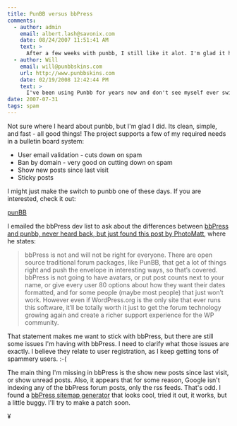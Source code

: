 ```yaml
---
title: PunBB versus bbPress
comments:
  - author: admin
    email: albert.lash@savonix.com
    date: 08/24/2007 11:51:41 AM
    text: >
      After a few weeks with punbb, I still like it alot. I'm glad it has support for sqlite.
  - author: Will
    email: will@punbbskins.com
    url: http://www.punbbskins.com
    date: 02/19/2008 12:42:44 PM
    text: >
      I've been using Punbb for years now and don't see myself ever switching. I'm yet to try bbPress though I noticed that Mike Lothar (mikelothar.com) made the switch from phpbb to bbpress and he's plugging the software quite heavily. Some of the most popular and heavily downloaded phpbb2 skins were created by Mike (see Nosebleed, Ad Infinitum, Conundrum etc) so losing him may be a kick in the teeth for phpbb developers.<br/><br/>PunBB seems to have every feature I need and whilst I may have a day or two playing with bbPress in the near future I doubt it will impress me enough to stop using Pun :)
date: 2007-07-31
tags: spam
---
```

Not sure where I heard about punbb, but I'm glad I did. Its clean, simple, and fast - all good things! The project supports a few of my required needs in a bulletin board system:

<ul><li>User email validation - cuts down on spam</li><li>Ban by domain - very good on cutting down on spam</li><li>Show new posts since last visit</li><li>Sticky posts</li></ul>

I might just make the switch to punbb one of these days. If you are interested, check it out:

<a href="http://punbb.org/" title="php forum software">punBB</a>

I emailed the bbPress dev list to ask about the differences between <a href="http://photomatt.net/2004/12/29/bbpress/">bbPress and punbb, never heard back, but just found this post by PhotoMatt</a>, where he states:

<blockquote>bbPress is not and will not be right for everyone. There are open source traditional forum packages, like PunBB, that get a lot of things right and push the envelope in interesting ways, so that’s covered. bbPress is not going to have avatars, or put post counts next to your name, or give every user 80 options about how they want their dates formatted, and for some people (maybe most people) that just won’t work. However even if WordPress.org is the only site that ever runs this software, it’ll be totally worth it just to get the forum technology growing again and create a richer support experience for the WP community.</blockquote>

That statement makes me want to stick with bbPress, but there are still some issues I'm having with bbPress. I need to clarify what those issues are exactly. I believe they relate to user registration, as I keep getting tons of spammery users. :-(

The main thing I'm missing in bbPress is the show new posts since last visit, or show unread posts. Also, it appears that for some reason, Google isn't indexing any of the bbPress forum posts, only the rss feeds. That's odd. I found a <a href="http://boakes.org/talk/topic/31">bbPress sitemap generator</a> that looks cool, tried it out, it works, but a little buggy. I'll try to make a patch soon.

¥

